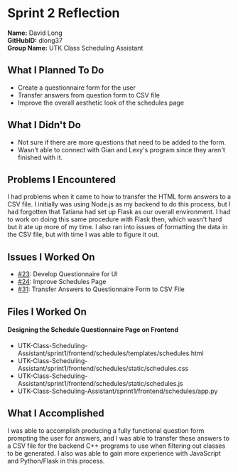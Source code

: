 # Sprint 2 Reflection

**Name:** David Long <br>
**GitHubID:** dlong37 <br>
**Group Name:** UTK Class Scheduling Assistant

## What I Planned To Do
* Create a questionnaire form for the user
* Transfer answers from question form to CSV file
* Improve the overall aesthetic look of the schedules page

## What I Didn't Do
* Not sure if there are more questions that need to be added to the form.
* Wasn't able to connect with Gian and Lexy's program since they aren't finished with it.

## Problems I Encountered
I had problems when it came to how to transfer the HTML form answers to a CSV file. I initially was using Node.js as my backend to do this process, but I had forgotten that Tatiana had set up Flask as our overall environment. I had to work on doing this same procedure with Flask then, which wasn't hard but it ate up more of my time. I also ran into issues of formatting the data in the CSV file, but with time I was able to figure it out.

## Issues I Worked On
* [#23](https://github.com/utk-cs340-fall24/UTK-Class-Scheduling-Assistant/issues/23): Develop Questionnaire for UI
* [#24](https://github.com/utk-cs340-fall24/UTK-Class-Scheduling-Assistant/issues/24): Improve Schedules Page
* [#31](https://github.com/utk-cs340-fall24/UTK-Class-Scheduling-Assistant/issues/31): Transfer Answers to Questionnaire Form to CSV File

## Files I Worked On
#### Designing the Schedule Questionnaire Page on Frontend
* UTK-Class-Scheduling-Assistant/sprint1/frontend/schedules/templates/schedules.html
* UTK-Class-Scheduling-Assistant/sprint1/frontend/schedules/static/schedules.css
* UTK-Class-Scheduling-Assistant/sprint1/frontend/schedules/static/schedules.js
* UTK-Class-Scheduling-Assistant/sprint1/frontend/schedules/app.py

## What I Accomplished
I was able to accomplish producing a fully functional question form prompting the user for answers, and I was able to transfer these answers to a CSV file for the backend C++ programs to use when filtering out classes to be generated. I also was able to gain more experience with JavaScript and Python/Flask in this process.